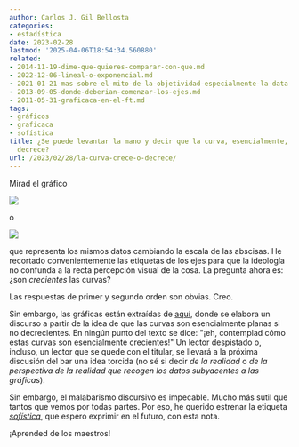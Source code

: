 ```yaml
---
author: Carlos J. Gil Bellosta
categories:
- estadística
date: 2023-02-28
lastmod: '2025-04-06T18:54:34.560880'
related:
- 2014-11-19-dime-que-quieres-comparar-con-que.md
- 2022-12-06-lineal-o-exponencial.md
- 2021-01-21-mas-sobre-el-mito-de-la-objetividad-especialmente-la-data-driven.md
- 2013-09-05-donde-deberian-comenzar-los-ejes.md
- 2011-05-31-graficaca-en-el-ft.md
tags:
- gráficos
- graficaca
- sofística
title: ¿Se puede levantar la mano y decir que la curva, esencialmente, crece y no
  decrece?
url: /2023/02/28/la-curva-crece-o-decrece/
---
```


Mirad el gráfico

![](/wp-uploads/2023/curva_creciente_00.png#center)

o

![](/wp-uploads/2023/curva_creciente_01.png#center)

que representa los mismos datos cambiando la escala de las abscisas. He recortado convenientemente las etiquetas de los ejes para que la ideología no confunda a la recta percepción visual de la cosa. La pregunta ahora es: ¿son _crecientes_ las curvas?

Las respuestas de primer y segundo orden son obvias. Creo.

Sin embargo, las gráficas están extraídas de [aquí](https://bigthink.com/the-present/highest-earning-men-intelligent/?rjnrid=1LDX6Lb), donde se elabora un discurso a partir de la idea de que las curvas son esencialmente planas si no decrecientes. En ningún punto del texto se dice: "¡eh, contemplad cómo estas curvas son esencialmente crecientes!" Un lector despistado o, incluso, un lector que se quede con el titular, se llevará a la próxima discusión del bar una idea torcida (no sé si decir _de la realidad_ o _de la perspectiva de la realidad que recogen los datos subyacentes a las gráficas_).

Sin embargo, el malabarismo discursivo es impecable. Mucho más sutil que tantos que vemos por todas partes. Por eso, he querido estrenar la etiqueta [_sofística_](/tags/sofística/), que espero exprimir en el futuro, con esta nota.

¡Aprended de los maestros!